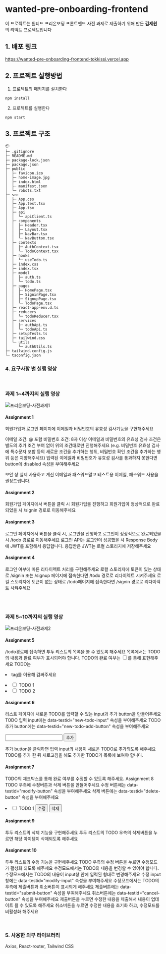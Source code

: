 # wanted-pre-onboarding-frontend

이 프로젝트는 원티드 프리온보딩 프론트엔드 사전 과제로 제출하기 위해 만든 **김제원** 의 리액트 프로젝트입니다

## 1. 배포 링크

https://wanted-pre-onboarding-frontend-tokkissi.vercel.app

## 2. 프로젝트 실행방법

1. 프로젝트의 패키지를 설치한다
```shell
npm install
```

2. 프로젝트를 실행한다
```shell
npm start
```

## 3. 프로젝트 구조
```
📦 
├─ .gitignore
├─ README.md
├─ package-lock.json
├─ package.json
├─ public
│  ├─ favicon.ico
│  ├─ home-image.jpg
│  ├─ index.html
│  ├─ manifest.json
│  └─ robots.txt
├─ src
│  ├─ App.css
│  ├─ App.test.tsx
│  ├─ App.tsx
│  ├─ api
│  │  └─ apiClient.ts
│  ├─ components
│  │  ├─ Header.tsx
│  │  ├─ Layout.tsx
│  │  ├─ NavBar.tsx
│  │  └─ NavButton.tsx
│  ├─ contexts
│  │  ├─ AuthContext.tsx
│  │  └─ TodoContext.tsx
│  ├─ hooks
│  │  └─ useTodo.ts
│  ├─ index.css
│  ├─ index.tsx
│  ├─ model
│  │  ├─ auth.ts
│  │  └─ todo.ts
│  ├─ pages
│  │  ├─ HomePage.tsx
│  │  ├─ SigninPage.tsx
│  │  ├─ SignupPage.tsx
│  │  └─ TodoPage.tsx
│  ├─ react-app-env.d.ts
│  ├─ reducers
│  │  └─ todoReducer.tsx
│  ├─ services
│  │  ├─ authApi.ts
│  │  └─ todoApi.ts
│  ├─ setupTests.ts
│  ├─ tailwind.css
│  └─ utils
│     └─ authUtils.ts
├─ tailwind.config.js
└─ tsconfig.json
```

### 4. 요구사항 별 실행 영상

<br/>

### 과제 1~4까지의 실행 영상
![프리온보딩-사전과제1](https://github.com/tokkissi/wanted-pre-onboarding-frontend/assets/53216523/1c22608e-68bd-446a-8f0c-407434f17d10)

#### Assignment 1
회원가입과 로그인 페이지에 이메일과 비밀번호의 유효성 검사기능을 구현해주세요

이메일 조건: @ 포함
비밀번호 조건: 8자 이상
이메일과 비밀번호의 유효성 검사 조건은 별도의 추가 조건 부여 없이 위의 조건대로만 진행해주세요 (e.g. 비밀번호 유효성 검사에 특수문자 포함 등의 새로운 조건을 추가하는 행위, 비밀번호 확인 조건을 추가하는 행위 등은 지양해주세요)
입력된 이메일과 비밀번호가 유효성 검사를 통과하지 못한다면 button에 disabled 속성을 부여해주세요

보안 상 실제 사용하고 계신 이메일과 패스워드말고 테스트용 이메일, 패스워드 사용을 권장드립니다.

#### Assignment 2
회원가입 페이지에서 버튼을 클릭 시 회원가입을 진행하고 회원가입이 정상적으로 완료되었을 시 /signin 경로로 이동해주세요

#### Assignment 3
로그인 페이지에서 버튼을 클릭 시, 로그인을 진행하고 로그인이 정상적으로 완료되었을 시 /todo 경로로 이동해주세요
로그인 API는 로그인이 성공했을 시 Response Body에 JWT를 포함해서 응답합니다.
응답받은 JWT는 로컬 스토리지에 저장해주세요

#### Assignment 4
로그인 여부에 따른 리다이렉트 처리를 구현해주세요
로컬 스토리지에 토큰이 있는 상태로 /signin 또는 /signup 페이지에 접속한다면 /todo 경로로 리다이렉트 시켜주세요
로컬 스토리지에 토큰이 없는 상태로 /todo페이지에 접속한다면 /signin 경로로 리다이렉트 시켜주세요

<br/>
<br/>

### 과제 5~10까지의 실행 영상
![프리온보딩-사전과제2](https://github.com/tokkissi/wanted-pre-onboarding-frontend/assets/53216523/3496ce28-352c-4208-bb5e-a6a36839a8cd)

#### Assignment 5

/todo경로에 접속하면 투두 리스트의 목록을 볼 수 있도록 해주세요
목록에서는 TODO의 내용과 완료 여부가 표시되어야 합니다.
TODO의 완료 여부는 <input type="checkbox" />를 통해 표현해주세요
TODO는 <li> tag를 이용해 감싸주세요
<li>
  <label>
    <input type="checkbox" />
    <span>TODO 1</span>
  </label>
</li>
<li>
  <label>
    <input type="checkbox" />
    <span>TODO 2</span>
  </label>
</li>

#### Assignment 6
리스트 페이지에 새로운 TODO를 입력할 수 있는 input과 추가 button을 만들어주세요
TODO 입력 input에는 data-testid="new-todo-input" 속성을 부여해주세요
TODO 추가 button에는 data-testid="new-todo-add-button" 속성을 부여해주세요

<input data-testid="new-todo-input" />
<button data-testid="new-todo-add-button">추가</button>

추가 button을 클릭하면 입력 input의 내용이 새로운 TODO로 추가되도록 해주세요
TODO를 추가 한 뒤 새로고침을 해도 추가한 TODO가 목록에 보여야 합니다.

#### Assignment 7
TODO의 체크박스를 통해 완료 여부를 수정할 수 있도록 해주세요.
Assignment 8
TODO 우측에 수정버튼과 삭제 버튼을 만들어주세요
수정 버튼에는 data-testid="modify-button" 속성을 부여해주세요
삭제 버튼에는 data-testid="delete-button" 속성을 부여해주세요

<li>
  <label>
    <input type="checkbox" />
    <span>TODO 1</span>
  </label>
  <button data-testid="modify-button">수정</button>
  <button data-testid="delete-button">삭제</button>
</li>

#### Assignment 9
투두 리스트의 삭제 기능을 구현해주세요
투두 리스트의 TODO 우측의 삭제버튼을 누르면 해당 아이템이 삭제되도록 해주세요

#### Assignment 10
투두 리스트의 수정 기능을 구현해주세요
TODO 우측의 수정 버튼을 누르면 수정모드가 활성화 되도록 해주세요
수정모드에서는 TODO의 내용을 변경할 수 있어야 합니다.
수정모드에서는 TODO의 내용이 input창 안에 입력된 형태로 변경해주세요
수정 input창에는 data-testid="modify-input" 속성을 부여해주세요
수정모드에서는 TODO의 우측에 제출버튼과 취소버튼이 표시되게 해주세요
제출버튼에는 data-testid="submit-button" 속성을 부여해주세요
취소버튼에는 data-testid="cancel-button" 속성을 부여해주세요
제출버튼을 누르면 수정한 내용을 제출해서 내용이 업데이트 될 수 있도록 해주세요
취소버튼을 누르면 수정한 내용을 초기화 하고, 수정모드를 비활성화 해주세요

<br/>

### 5. 사용한 외부 라이브러리

Axios, React-router, Tailwind CSS
